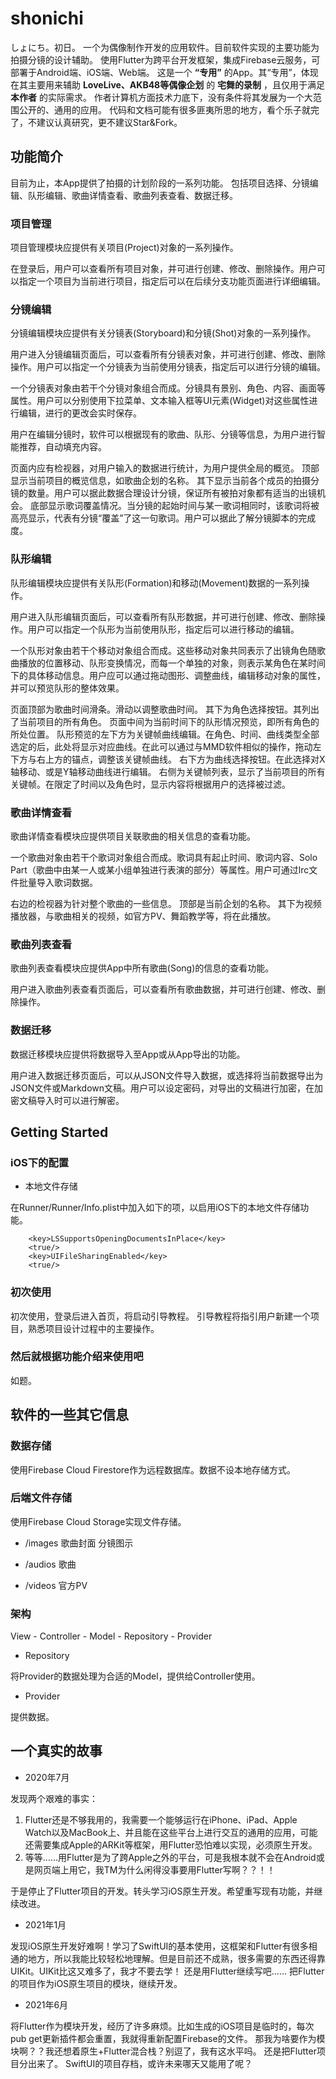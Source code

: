# shonichi

しょにち。初日。
一个为偶像制作开发的应用软件。目前软件实现的主要功能为拍摄分镜的设计辅助。
使用Flutter为跨平台开发框架，集成Firebase云服务，可部署于Android端、iOS端、Web端。
这是一个 **“专用”** 的App。其“专用”，体现在其主要用来辅助 **LoveLive、AKB48等偶像企划** 的 **宅舞的录制** ，且仅用于满足 **本作者** 的实际需求。
作者计算机方面技术力底下，没有条件将其发展为一个大范围公开的、通用的应用。
代码和文档可能有很多匪夷所思的地方，看个乐子就完了，不建议认真研究，更不建议Star&Fork。

## 功能简介

目前为止，本App提供了拍摄的计划阶段的一系列功能。
包括项目选择、分镜编辑、队形编辑、歌曲详情查看、歌曲列表查看、数据迁移。

### 项目管理

项目管理模块应提供有关项目(Project)对象的一系列操作。

在登录后，用户可以查看所有项目对象，并可进行创建、修改、删除操作。用户可以指定一个项目为当前进行项目，指定后可以在后续分支功能页面进行详细编辑。

### 分镜编辑

分镜编辑模块应提供有关分镜表(Storyboard)和分镜(Shot)对象的一系列操作。

用户进入分镜编辑页面后，可以查看所有分镜表对象，并可进行创建、修改、删除操作。用户可以指定一个分镜表为当前使用分镜表，指定后可以进行分镜的编辑。

一个分镜表对象由若干个分镜对象组合而成。分镜具有景别、角色、内容、画面等属性。用户可以分别使用下拉菜单、文本输入框等UI元素(Widget)对这些属性进行编辑，进行的更改会实时保存。

用户在编辑分镜时，软件可以根据现有的歌曲、队形、分镜等信息，为用户进行智能推荐，自动填充内容。

页面内应有检视器，对用户输入的数据进行统计，为用户提供全局的概览。
顶部显示当前项目的概览信息，如歌曲企划的名称。
其下显示当前各个成员的拍摄分镜的数量。用户可以据此数据合理设计分镜，保证所有被拍对象都有适当的出镜机会。
底部显示歌词覆盖情况。当分镜的起始时间与某一歌词相同时，该歌词将被高亮显示，代表有分镜“覆盖”了这一句歌词。用户可以据此了解分镜脚本的完成度。

### 队形编辑

队形编辑模块应提供有关队形(Formation)和移动(Movement)数据的一系列操作。

用户进入队形编辑页面后，可以查看所有队形数据，并可进行创建、修改、删除操作。用户可以指定一个队形为当前使用队形，指定后可以进行移动的编辑。

一个队形对象由若干个移动对象组合而成。这些移动对象共同表示了出镜角色随歌曲播放的位置移动、队形变换情况，而每一个单独的对象，则表示某角色在某时间下的具体移动信息。用户应可以通过拖动图形、调整曲线，编辑移动对象的属性，并可以预览队形的整体效果。

页面顶部为歌曲时间滑条。滑动以调整歌曲时间。
其下为角色选择按钮。其列出了当前项目的所有角色。
页面中间为当前时间下的队形情况预览，即所有角色的所处位置。
队形预览的左下方为关键帧曲线编辑。在角色、时间、曲线类型全部选定的后，此处将显示对应曲线。在此可以通过与MMD软件相似的操作，拖动左下方与右上方的锚点，调整该关键帧曲线。
右下方为曲线选择按钮。在此选择对X轴移动、或是Y轴移动曲线进行编辑。
右侧为关键帧列表，显示了当前项目的所有关键帧。在限定了时间以及角色时，显示内容将根据用户的选择被过滤。

### 歌曲详情查看

歌曲详情查看模块应提供项目关联歌曲的相关信息的查看功能。

一个歌曲对象由若干个歌词对象组合而成。歌词具有起止时间、歌词内容、Solo Part（歌曲中由某一人或某小组单独进行表演的部分）等属性。用户可通过lrc文件批量导入歌词数据。

右边的检视器为针对整个歌曲的一些信息。
顶部是当前企划的名称。
其下为视频播放器，与歌曲相关的视频，如官方PV、舞蹈教学等，将在此播放。

### 歌曲列表查看

歌曲列表查看模块应提供App中所有歌曲(Song)的信息的查看功能。

用户进入歌曲列表查看页面后，可以查看所有歌曲数据，并可进行创建、修改、删除操作。

### 数据迁移

数据迁移模块应提供将数据导入至App或从App导出的功能。

用户进入数据迁移页面后，可以从JSON文件导入数据，或选择将当前数据导出为JSON文件或Markdown文稿。用户可以设定密码，对导出的文稿进行加密，在加密文稿导入时可以进行解密。

## Getting Started

### iOS下的配置

* 本地文件存储

在Runner/Runner/Info.plist中加入如下的项，以启用iOS下的本地文件存储功能。

``` plist
    <key>LSSupportsOpeningDocumentsInPlace</key>
    <true/>
    <key>UIFileSharingEnabled</key>
    <true/>
```

### 初次使用

初次使用，登录后进入首页，将启动引导教程。
引导教程将指引用户新建一个项目，熟悉项目设计过程中的主要操作。

### 然后就根据功能介绍来使用吧

如题。

## 软件的一些其它信息

### 数据存储

使用Firebase Cloud Firestore作为远程数据库。数据不设本地存储方式。

### 后端文件存储

使用Firebase Cloud Storage实现文件存储。

* /images
歌曲封面
分镜图示

* /audios
歌曲

* /videos
官方PV

### 架构

View - Controller - Model - Repository - Provider

* Repository

将Provider的数据处理为合适的Model，提供给Controller使用。

* Provider

提供数据。

## 一个真实的故事

* 2020年7月

发现两个艰难的事实：

1. Flutter还是不够我用的，我需要一个能够运行在iPhone、iPad、Apple Watch以及MacBook上、并且能在这些平台上进行交互的通用的应用，可能还需要集成Apple的ARKit等框架，用Flutter恐怕难以实现，必须原生开发。
2. 等等……用Flutter是为了跨Apple之外的平台，可是我根本就不会在Android或是网页端上用它，我TM为什么闲得没事要用Flutter写啊？？！！

于是停止了Flutter项目的开发。转头学习iOS原生开发。希望重写现有功能，并继续改进。

* 2021年1月

发现iOS原生开发好难啊！学习了SwiftUI的基本使用，这框架和Flutter有很多相通的地方，所以我能比较轻松地理解。但是目前还不成熟，很多需要的东西还得靠UIKit。UIKit比这又难多了，我才不要去学！
还是用Flutter继续写吧……
把Flutter的项目作为iOS原生项目的模块，继续开发。

* 2021年6月

将Flutter作为模块开发，经历了许多麻烦。比如生成的iOS项目是临时的，每次pub get更新插件都会重置，我就得重新配置Firebase的文件。
那我为啥要作为模块啊？？我还想着原生+Flutter混合栈？别逗了，我有这水平吗。
还是把Flutter项目分出来了。
SwiftUI的项目存档，或许未来哪天又能用了呢？